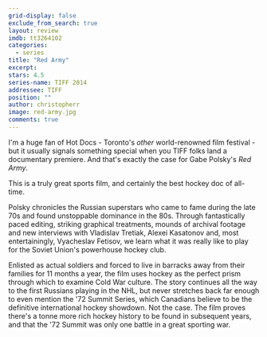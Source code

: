 ```yaml
---
grid-display: false
exclude_from_search: true
layout: review
imdb: tt3264102
categories: 
  - series
title: "Red Army"
excerpt: 
stars: 4.5
series-name: TIFF 2014
addressee: TIFF
position: ""
author: christopherr
image: red-army.jpg
comments: true
---
```


I'm a huge fan of Hot Docs - Toronto's _other_ world-renowned film festival - but it usually signals something special when you TIFF folks land a documentary premiere. And that's exactly the case for Gabe Polsky's _Red Army_.

This is a truly great sports film, and certainly the best hockey doc of all-time. 

Polsky chronicles the Russian superstars who came to fame during the late 70s and found unstoppable dominance in the 80s. Through fantastically paced editing, striking graphical treatments, mounds of archival footage and new interviews with Vladislav Tretiak, Alexei Kasatonov and, most entertainingly, Vyacheslav Fetisov, we learn what it was really like to play for the Soviet Union's powerhouse hockey club. 

Enlisted as actual soldiers and forced to live in barracks away from their families for 11 months a year, the film uses hockey as the perfect prism through which to examine Cold War culture. The story continues all the way to the first Russians playing in the NHL, but never stretches back far enough to even mention the '72 Summit Series, which Canadians believe to be the definitive international hockey showdown. Not the case. The film proves there's a tonne more rich hockey history to be found in subsequent years, and that the '72 Summit was only one battle in a great sporting war.
